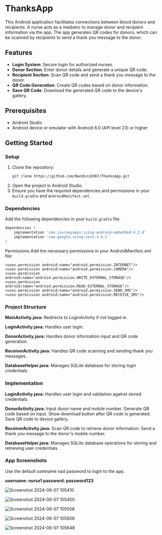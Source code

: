 # ThanksApp

This Android application facilitates connections between blood donors and recipients. A nurse acts as a mediator to manage donor and recipient information via the app. The app generates QR codes for donors, which can be scanned by recipients to send a thank you message to the donor.

## Features

- **Login System**: Secure login for authorized nurses.
- **Donor Section**: Enter donor details and generate a unique QR code.
- **Recipient Section**: Scan QR code and send a thank you message to the donor.
- **QR Code Generation**: Create QR codes based on donor information.
- **Save QR Code**: Download the generated QR code to the device's gallery.

## Prerequisites

- Android Studio
- Android device or emulator with Android 6.0 (API level 23) or higher

## Getting Started

### Setup

1. Clone the repository:
    ```sh
    git clone https://github.com/Nandini0387/ThanksApp.git
    ```
2. Open the project in Android Studio.
3. Ensure you have the required dependencies and permissions in your `build.gradle` and `AndroidManifest.xml`.

### Dependencies

Add the following dependencies in your `build.gradle` file:

```gradle
dependencies {
    implementation 'com.journeyapps:zxing-android-embedded:4.2.0'
    implementation 'com.google.zxing:core:3.4.1'
}
```
Permissions
Add the necessary permissions in your AndroidManifest.xml file:

````
<uses-permission android:name="android.permission.INTERNET"/>
<uses-permission android:name="android.permission.CAMERA"/>
<uses-permission android:name="android.permission.WRITE_EXTERNAL_STORAGE"/>
<uses-permission android:name="android.permission.READ_EXTERNAL_STORAGE"/>
<uses-permission android:name="android.permission.SEND_SMS"/>
<uses-permission android:name="android.permission.RECEIVE_SMS"/>
````
### Project Structure

**MainActivity.java:** Redirects to LoginActivity if not logged in.

**LoginActivity.java:** Handles user login.

**DonorActivity.java:** Handles donor information input and QR code generation.

**ReceiverActivity.java:** Handles QR code scanning and sending thank you messages.

**DatabaseHelper.java:** Manages SQLite database for storing login credentials.

### Implementation
**LoginActivity.java:**
Handles user login and validation against stored credentials.

**DonorActivity.java:**
Input donor name and mobile number.
Generate QR code based on input.
Show download button after QR code is generated.
Save QR code to device gallery.

**ReceiverActivity.java:**
Scan QR code to retrieve donor information.
Send a thank you message to the donor's mobile number.

**DatabaseHelper.java:**
Manages SQLite database operations for storing and retrieving user credentials.

### App Screenshots
Use the default usetname nad password to login to the app.

**username: nurse1**
**password: password123**

![Screenshot 2024-06-07 105410](https://github.com/Nandini0387/ThanksApp/assets/137043974/0f90931d-997b-4be9-9474-c8dfa7ac2ad2)

![Screenshot 2024-06-07 105450](https://github.com/Nandini0387/ThanksApp/assets/137043974/6539a4dc-730c-4cf4-b373-c4c3fa679d30)

![Screenshot 2024-06-07 105508](https://github.com/Nandini0387/ThanksApp/assets/137043974/15afa723-f2af-46d8-9ce7-3aa640f7ff4d)

![Screenshot 2024-06-07 105606](https://github.com/Nandini0387/ThanksApp/assets/137043974/f9d9684a-915d-4ce4-86b9-b13ffb047e20)

![Screenshot 2024-06-07 105648](https://github.com/Nandini0387/ThanksApp/assets/137043974/7c144775-4812-480b-be63-7c937ba47bf5)


